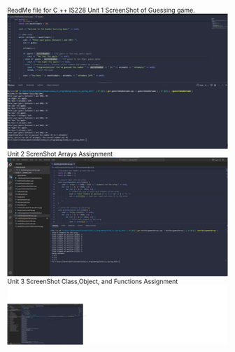 ReadMe file for C ++ IS228
Unit 1 ScreenShot of Guessing game. ![alt text](image.png)
Unit 2 ScrenShot Arrays Assignment![Unit 2 Arrays](image-1.png)
Unit 3 ScreenShot Class,Object, and Functions Assignment ![Unit 3 Class,Object, and Functions](image-2.png)